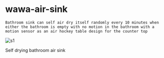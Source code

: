 # wawa-air-sink

```
Bathroom sink can self air dry itself randomly every 10 minutes when either the bathroom is empty with no motion in the bathroom with a motion sensor as an air hockey table design for the counter top
```

![s1](https://raw.githubusercontent.com/c4pt000/wawa-air-sink/main/IMG_20210911_134009426.jpg)

Self drying bathroom air sink
